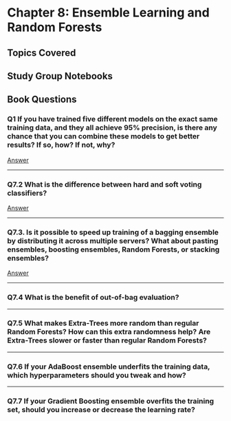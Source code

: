 # Chapter 8: Ensemble Learning and Random Forests

## Topics Covered

## Study Group Notebooks

## Book Questions

### Q1 If you have trained five different models on the exact same training data, and they all achieve 95% precision, is there any chance that you can combine these models to get better results? If so, how? If not, why?

[Answer](q_7_1_ans.md)

***

### Q7.2 What is the difference between hard and soft voting classifiers?

[Answer](q_7_2_ans.md)

***

### Q7.3. Is it possible to speed up training of a bagging ensemble by distributing it across multiple servers? What about pasting ensembles, boosting ensembles, Random Forests, or stacking ensembles?

[Answer](q_7_3_ans.md)

***

### Q7.4 What is the benefit of out-of-bag evaluation?

***

### Q7.5 What makes Extra-Trees more random than regular Random Forests? How can this extra randomness help? Are Extra-Trees slower or faster than regular Random Forests?

***

### Q7.6 If your AdaBoost ensemble underfits the training data, which hyperparameters should you tweak and how?

***

### Q7.7 If your Gradient Boosting ensemble overfits the training set, should you increase or decrease the learning rate?
